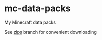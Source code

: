 # mc-data-packs

My Minecraft data packs

See [zips](https://github.com/Arctenik/mc-data-packs/tree/zips) branch for convenient downloading
